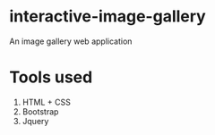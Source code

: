 # interactive-image-gallery
An image gallery web application


# Tools used
1. HTML + CSS
2. Bootstrap
3. Jquery